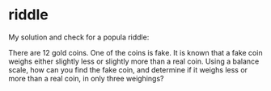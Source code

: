# riddle
My solution and check for a popula riddle:

There are 12 gold coins. One of the coins is fake. It is known that a fake coin weighs either
slightly less or slightly more than a real coin. Using a balance scale, how can you find the fake coin,
and determine if it weighs less or more than a real coin, in only three weighings?
